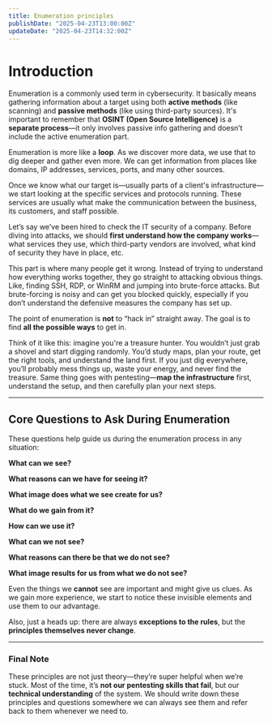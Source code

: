 ```yaml
---
title: Enumeration principles
publishDate: "2025-04-23T13:00:00Z"
updateDate: "2025-04-23T14:32:00Z"
---
```


# Introduction

Enumeration is a commonly used term in cybersecurity. It basically means gathering information about a target using both **active methods** (like scanning) and **passive methods** (like using third-party sources). It's important to remember that **OSINT (Open Source Intelligence)** is a **separate process**—it only involves passive info gathering and doesn’t include the active enumeration part.

Enumeration is more like a **loop**. As we discover more data, we use that to dig deeper and gather even more. We can get information from places like domains, IP addresses, services, ports, and many other sources.

Once we know what our target is—usually parts of a client's infrastructure—we start looking at the specific services and protocols running. These services are usually what make the communication between the business, its customers, and staff possible.

Let’s say we’ve been hired to check the IT security of a company. Before diving into attacks, we should **first understand how the company works**—what services they use, which third-party vendors are involved, what kind of security they have in place, etc.

This part is where many people get it wrong. Instead of trying to understand how everything works together, they go straight to attacking obvious things. Like, finding SSH, RDP, or WinRM and jumping into brute-force attacks. But brute-forcing is noisy and can get you blocked quickly, especially if you don’t understand the defensive measures the company has set up.

The point of enumeration is **not** to “hack in” straight away. The goal is to find **all the possible ways** to get in.

Think of it like this: imagine you're a treasure hunter. You wouldn’t just grab a shovel and start digging randomly. You’d study maps, plan your route, get the right tools, and understand the land first. If you just dig everywhere, you’ll probably mess things up, waste your energy, and never find the treasure. Same thing goes with pentesting—**map the infrastructure** first, understand the setup, and then carefully plan your next steps.

---

## Core Questions to Ask During Enumeration

These questions help guide us during the enumeration process in any situation:

**What can we see?**

**What reasons can we have for seeing it?**

**What image does what we see create for us?**

**What do we gain from it?**

**How can we use it?**

**What can we not see?**

**What reasons can there be that we do not see?**

**What image results for us from what we do not see?**

Even the things we **cannot** see are important and might give us clues. As we gain more experience, we start to notice these invisible elements and use them to our advantage.

Also, just a heads up: there are always **exceptions to the rules**, but the **principles themselves never change**.

---

### Final Note

These principles are not just theory—they’re super helpful when we’re stuck. Most of the time, it’s **not our pentesting skills that fail**, but our **technical understanding** of the system. We should write down these principles and questions somewhere we can always see them and refer back to them whenever we need to.
